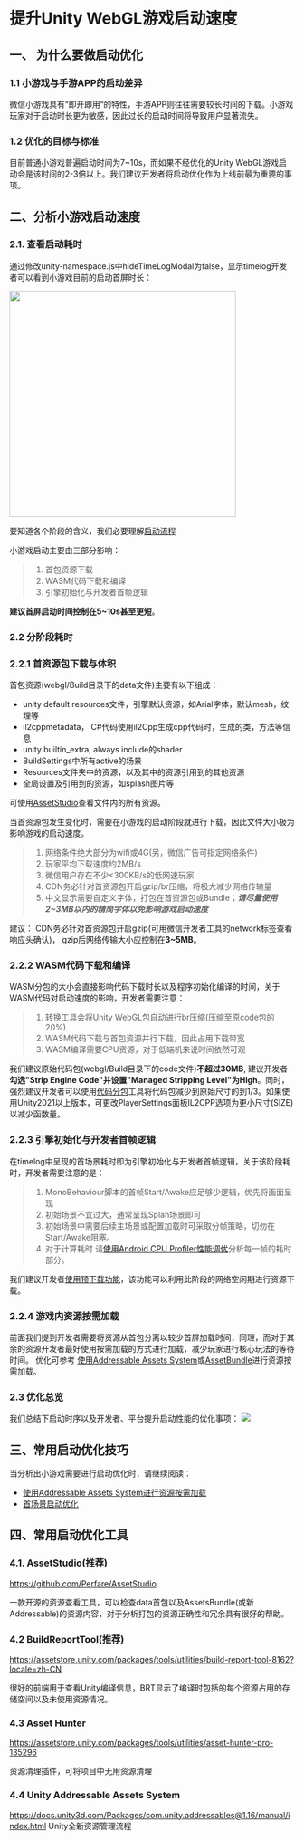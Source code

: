 #  提升Unity WebGL游戏启动速度

## 一、 为什么要做启动优化
### 1.1  小游戏与手游APP的启动差异
微信小游戏具有“即开即用“的特性，手游APP则往往需要较长时间的下载。小游戏玩家对于启动时长更为敏感，因此过长的启动时间将导致用户显著流失。

### 1.2 优化的目标与标准
目前普通小游戏普遍启动时间为7~10s，而如果不经优化的Unity WebGL游戏启动会是该时间的2-3倍以上。我们建议开发者将启动优化作为上线前最为重要的事项。


## 二、分析小游戏启动速度

### 2.1. 查看启动耗时

通过修改unity-namespace.js中hideTimeLogModal为false，显示timelog开发者可以看到小游戏目前的启动首屏时长：

<img src='../image/startupop1.png' width="400"/>



要知道各个阶段的含义，我们必要理解[启动流程](Startup.md)
  
小游戏启动主要由三部分影响：
> 1. 首包资源下载 
> 2. WASM代码下载和编译 
> 3. 引擎初始化与开发者首帧逻辑

**建议首屏启动时间控制在5~10s甚至更短**。

### 2.2 分阶段耗时
### 2.2.1 首资源包下载与体积
首包资源(webgl/Build目录下的data文件)主要有以下组成：
- unity default resources文件，引擎默认资源，如Arial字体，默认mesh，纹理等
- il2cppmetadata， C#代码使用il2Cpp生成cpp代码时，生成的类，方法等信息
- unity builtin_extra, always include的shader
- BuildSettings中所有active的场景
- Resources文件夹中的资源，以及其中的资源引用到的其他资源
- 全局设置及引用到的资源，如splash图片等

可使用[AssetStudio](https://github.com/Perfare/AssetStudio)查看文件内的所有资源。

当首资源包发生变化时，需要在小游戏的启动阶段就进行下载，因此文件大小极为影响游戏的启动速度。
> 1. 网络条件绝大部分为wifi或4G(另，微信广告可指定网络条件)
> 2. 玩家平均下载速度约2MB/s
> 3. 微信用户存在不少<300KB/s的低网速玩家
> 4. CDN务必针对首资源包开启gzip/br压缩，将极大减少网络传输量
> 5. 中文显示需要自定义字体，打包在首资源包或Bundle；***请尽量使用2~3MB以内的精简字体以免影响游戏启动速度***

建议： CDN务必针对首资源包开启gzip(可用微信开发者工具的network标签查看响应头确认)， gzip后网络传输大小应控制在**3~5MB**。

### 2.2.2 WASM代码下载和编译
WASM分包的大小会直接影响代码下载时长以及程序初始化编译的时间，关于WASM代码对启动速度的影响，开发者需要注意：
>1. 转换工具会将Unity WebGL包自动进行br压缩(压缩至原code包的20%)
>2. WASM代码下载与首包资源并行下载，因此占用下载带宽
>3. WASM编译需要CPU资源，对于低端机来说时间依然可观

我们建议原始代码包(webgl/Build目录下的code文件)**不超过30MB**, 建议开发者**勾选"Strip Engine Code"并设置"Managed Stripping Level"为High**。同时，强烈建议开发者可以使用[代码分包](WasmSplit.md)工具将代码包减少到原始尺寸的到1/3。如果使用Unity2021以上版本，可更改PlayerSettings面板IL2CPP选项为更小尺寸(SIZE)以减少函数量。

### 2.2.3 引擎初始化与开发者首帧逻辑
在timelog中呈现的首场景耗时即为引擎初始化与开发者首帧逻辑，关于该阶段耗时，开发者需要注意的是：
>1. MonoBehaviour脚本的首帧Start/Awake应足够少逻辑，优先将画面呈现
>2. 初始场景不宜过大，通常呈现Splah场景即可
>3. 初始场景中需要后续主场景或配置加载时可采取分帧策略，切勿在Start/Awake阻塞。
>4. 对于计算耗时 请[使用Android CPU Profiler性能调优](AndroidProfile.md)分析每一帧的耗时部分。

我们建议开发者[使用预下载功能](UsingPreload.md)，该功能可以利用此阶段的网络空闲期进行资源下载。

### 2.2.4 游戏内资源按需加载
前面我们提到开发者需要将资源从首包分离以较少首屏加载时间，同理，而对于其余的资源开发者最好使用按需加载的方式进行加载，减少玩家进行核心玩法的等待时间。
优化可参考 [使用Addressable Assets System](UsingAddressable.md)或[AssetBundle](UsingAssetBundle.md)进行资源按需加载。

### 2.3 优化总览
我们总结下启动时序以及开发者、平台提升启动性能的优化事项：
<img src='../image/startupop2.png'/>


## 三、常用启动优化技巧
当分析出小游戏需要进行启动优化时，请继续阅读：
* [使用Addressable Assets System进行资源按需加载](UsingAddressable.md)
* [首场景启动优化](FirstSceneOptimization.md)  

## 四、常用启动优化工具
### 4.1. AssetStudio(推荐)
https://github.com/Perfare/AssetStudio

一款开源的资源查看工具，可以检查data首包以及AssetsBundle(或新Addressable)的资源内容，对于分析打包的资源正确性和冗余具有很好的帮助。

### 4.2 BuildReportTool(推荐)
https://assetstore.unity.com/packages/tools/utilities/build-report-tool-8162?locale=zh-CN

很好的前端用于查看Unity编译信息，BRT显示了编译时包括的每个资源占用的存储空间以及未使用资源情况。

### 4.3 Asset Hunter
https://assetstore.unity.com/packages/tools/utilities/asset-hunter-pro-135296

资源清理插件，可将项目中无用资源清理

### 4.4 Unity Addressable Assets System   
https://docs.unity3d.com/Packages/com.unity.addressables@1.16/manual/index.html
Unity全新资源管理流程

